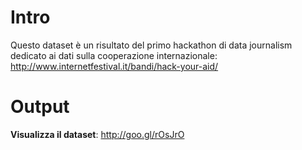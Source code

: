 # Intro
Questo dataset è un risultato del primo hackathon di data journalism dedicato ai dati sulla cooperazione internazionale: http://www.internetfestival.it/bandi/hack-your-aid/

# Output
**Visualizza il dataset**: http://goo.gl/rOsJrO
